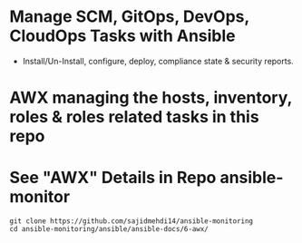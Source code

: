 # Manage SCM, GitOps, DevOps, CloudOps Tasks with Ansible
- Install/Un-Install, configure, deploy, compliance state & security  reports.

# AWX managing the hosts, inventory, roles & roles related tasks in this repo

# See "AWX" Details in Repo **ansible-monitor**
  
```
git clone https://github.com/sajidmehdi14/ansible-monitoring
cd ansible-monitoring/ansible/ansible-docs/6-awx/
```
